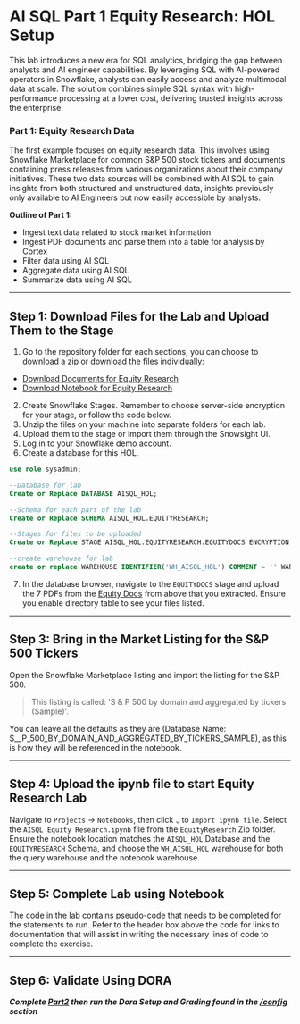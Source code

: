 # AI SQL Part 1 Equity Research: HOL Setup

This lab introduces a new era for SQL analytics, bridging the gap between analysts and AI engineer capabilities. By leveraging SQL with AI-powered operators in Snowflake, analysts can easily access and analyze multimodal data at scale. The solution combines simple SQL syntax with high-performance processing at a lower cost, delivering trusted insights across the enterprise.


### Part 1: Equity Research Data

The first example focuses on equity research data. This involves using Snowflake Marketplace for common S\&P 500 stock tickers and documents containing press releases from various organizations about their company initiatives. These two data sources will be combined with AI SQL to gain insights from both structured and unstructured data, insights previously only available to AI Engineers but now easily accessible by analysts.

**Outline of Part 1:**

  * Ingest text data related to stock market information
  * Ingest PDF documents and parse them into a table for analysis by Cortex
  * Filter data using AI SQL
  * Aggregate data using AI SQL
  * Summarize data using AI SQL

---
## Step 1: Download Files for the Lab and Upload Them to the Stage

1.  Go to the repository folder for each sections, you can choose to download a zip or download the files individually:
* [Download Documents for Equity Research](/data/AISQL%20Equity%20Research/EquityDOCS/)
* [Download Notebook for Equity Research](/notebooks/AISQL%20Equity%20Research.ipynb)
2.  Create Snowflake Stages. Remember to choose server-side encryption for your stage, or follow the code below.
3.  Unzip the files on your machine into separate folders for each lab.
4.  Upload them to the stage or import them through the Snowsight UI.
5.  Log in to your Snowflake demo account.
6.  Create a database for this HOL.

<!-- end list -->

```sql
use role sysadmin;

--Database for lab
Create or Replace DATABASE AISQL_HOL;

--Schema for each part of the lab
Create or Replace SCHEMA AISQL_HOL.EQUITYRESEARCH;

--Stages for files to be uploaded
Create or Replace STAGE AISQL_HOL.EQUITYRESEARCH.EQUITYDOCS ENCRYPTION = (TYPE = 'SNOWFLAKE_SSE');

--create warehouse for lab
create or replace WAREHOUSE IDENTIFIER('WH_AISQL_HOL') COMMENT = '' WAREHOUSE_SIZE = 'xsmall' AUTO_RESUME = true AUTO_SUSPEND = 300 ENABLE_QUERY_ACCELERATION = false WAREHOUSE_TYPE = 'STANDARD' MIN_CLUSTER_COUNT = 1 MAX_CLUSTER_COUNT = 1 SCALING_POLICY = 'STANDARD';
```

7.  In the database browser, navigate to the `EQUITYDOCS` stage and upload the 7 PDFs from the [Equity Docs](/data/AISQL%20Equity%20Research/EquityDOCS/) from above that you extracted. Ensure you enable directory table to see your files listed.

---

## Step 3: Bring in the Market Listing for the S\&P 500 Tickers

Open the Snowflake Marketplace listing and import the listing for the S\&P 500.  

>This listing is called: 'S & P 500 by domain and aggregated by tickers (Sample)'. 

You can leave all the defaults as they are (Database Name: S__P_500_BY_DOMAIN_AND_AGGREGATED_BY_TICKERS_SAMPLE), as this is how they will be referenced in the notebook.

---

## Step 4: Upload the ipynb file to start Equity Research Lab

Navigate to `Projects` → `Notebooks`, then click `⌄` to `Import ipynb file`. Select the `AISQL Equity Research.ipynb` file from the `EquityResearch` Zip folder. Ensure the notebook location matches the `AISQL_HOL` Database and the `EQUITYRESEARCH` Schema, and choose the `WH_AISQL_HOL` warehouse for both the query warehouse and the notebook warehouse.

---

## Step 5: Complete Lab using Notebook

The code in the lab contains pseudo-code that needs to be completed for the statements to run. Refer to the header box above the code for links to documentation that will assist in writing the necessary lines of code to complete the exercise.

---

## Step 6: Validate Using DORA

***Complete [Part2](/lab_instructions/Part2_RestaurantReview.md) then run the Dora Setup and Grading found in the [/config](/config/) section***






